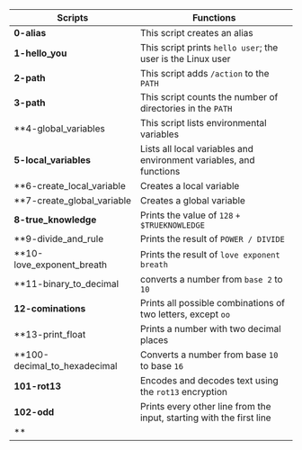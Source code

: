 |**Scripts**                |**Functions**                                                         |
|---------------------------|----------------------------------------------------------------------|
|**0-alias**                |This script creates an alias                                          |
|**1-hello_you**            |This script prints ```hello user```; the user is the Linux user       |
|**2-path**                 |This script adds ```/action``` to the ```PATH```                      |
|**3-path**                 |This script counts the number of directories in the ```PATH```        |
|**4-global_variables       |This script lists environmental variables                             |
|**5-local_variables**      |Lists all local variables and environment variables, and functions    |
|**6-create_local_variable  |Creates a  local variable					           |
|**7-create_global_variable |Creates a global variable                                             |
|**8-true_knowledge**       |Prints the value of ```128``` ```+``` ```$TRUEKNOWLEDGE```            |
|**9-divide_and_rule        |Prints the result of ```POWER / DIVIDE```                             |
|**10-love_exponent_breath  |Prints the result of ```love exponent breath```			   |
|**11-binary_to_decimal     |converts a number from ```base 2``` to ```10```			   |
|**12-cominations**         |Prints all possible combinations of two letters, except ```oo```      |
|**13-print_float	    |Prints a number with two decimal places				   |
|**100-decimal_to_hexadecimal|Converts a number from base ```10``` to base ```16```		   |
|**101-rot13**		    |Encodes and decodes text using the ```rot13``` encryption		   |
|**102-odd**		    |Prints every other line from the input, starting with the first line  |
|**								                                                                       
                                                     

